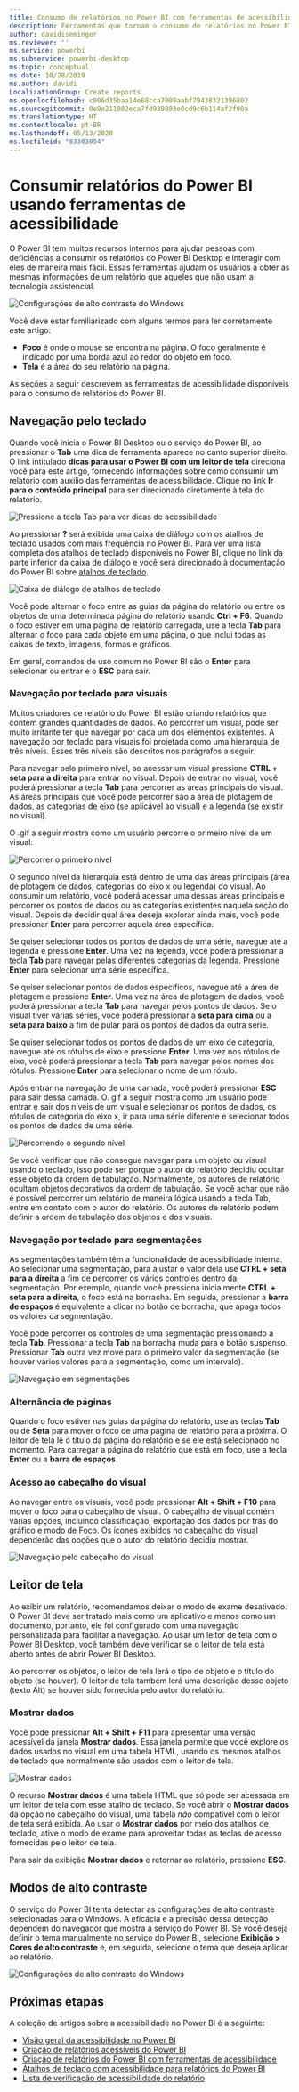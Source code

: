 ```yaml
---
title: Consumo de relatórios no Power BI com ferramentas de acessibilidade
description: Ferramentas que tornam o consumo de relatórios no Power BI acessível
author: davidiseminger
ms.reviewer: ''
ms.service: powerbi
ms.subservice: powerbi-desktop
ms.topic: conceptual
ms.date: 10/28/2019
ms.author: davidi
LocalizationGroup: Create reports
ms.openlocfilehash: c006d35baa14e68cca7009aabf79438321396802
ms.sourcegitcommit: 0e9e211082eca7fd939803e0cd9c6b114af2f90a
ms.translationtype: HT
ms.contentlocale: pt-BR
ms.lasthandoff: 05/13/2020
ms.locfileid: "83303094"
---
```

# <a name="consume-power-bi-reports-by-using-accessibility-features"></a>Consumir relatórios do Power BI usando ferramentas de acessibilidade
O Power BI tem muitos recursos internos para ajudar pessoas com deficiências a consumir os relatórios do Power BI Desktop e interagir com eles de maneira mais fácil. Essas ferramentas ajudam os usuários a obter as mesmas informações de um relatório que aqueles que não usam a tecnologia assistencial.

![Configurações de alto contraste do Windows](media/desktop-accessibility/accessibility-consuming-tools-01.png)

Você deve estar familiarizado com alguns termos para ler corretamente este artigo:

* **Foco** é onde o mouse se encontra na página. O foco geralmente é indicado por uma borda azul ao redor do objeto em foco.
* **Tela** é a área do seu relatório na página.

As seções a seguir descrevem as ferramentas de acessibilidade disponíveis para o consumo de relatórios do Power BI.

## <a name="keyboard-navigation"></a>Navegação pelo teclado

Quando você inicia o Power BI Desktop ou o serviço do Power BI, ao pressionar o **Tab** uma dica de ferramenta aparece no canto superior direito. O link intitulado **dicas para usar o Power BI com um leitor de tela** direciona você para este artigo, fornecendo informações sobre como consumir um relatório com auxilio das ferramentas de acessibilidade. Clique no link **Ir para o conteúdo principal** para ser direcionado diretamente à tela do relatório.

![Pressione a tecla Tab para ver dicas de acessibilidade](media/desktop-accessibility/accessibility-consuming-tools-02.png)

Ao pressionar **?** será exibida uma caixa de diálogo com os atalhos de teclado usados com mais frequência no Power BI. Para ver uma lista completa dos atalhos de teclado disponíveis no Power BI, clique no link da parte inferior da caixa de diálogo e você será direcionado à documentação do Power BI sobre [atalhos de teclado](desktop-accessibility-keyboard-shortcuts.md).

![Caixa de diálogo de atalhos de teclado](media/desktop-accessibility/accessibility-consuming-tools-03.png)

Você pode alternar o foco entre as guias da página do relatório ou entre os objetos de uma determinada página do relatório usando **Ctrl + F6**. Quando o foco estiver em uma página de relatório carregada, use a tecla **Tab** para alternar o foco para cada objeto em uma página, o que inclui todas as caixas de texto, imagens, formas e gráficos. 

Em geral, comandos de uso comum no Power BI são o **Enter** para selecionar ou entrar e o **ESC** para sair.

### <a name="keyboard-navigation-for-visuals"></a>Navegação por teclado para visuais

Muitos criadores de relatório do Power BI estão criando relatórios que contêm grandes quantidades de dados. Ao percorrer um visual, pode ser muito irritante ter que navegar por cada um dos elementos existentes. A navegação por teclado para visuais foi projetada como uma hierarquia de três níveis. Esses três níveis são descritos nos parágrafos a seguir.

Para navegar pelo primeiro nível, ao acessar um visual pressione **CTRL + seta para a direita** para entrar no visual. Depois de entrar no visual, você poderá pressionar a tecla **Tab** para percorrer as áreas principais do visual. As áreas principais que você pode percorrer são a área de plotagem de dados, as categorias de eixo (se aplicável ao visual) e a legenda (se existir no visual).

O .gif a seguir mostra como um usuário percorre o primeiro nível de um visual:

![Percorrer o primeiro nível](media/desktop-accessibility/accessibility-consuming-tools-04.gif)

O segundo nível da hierarquia está dentro de uma das áreas principais (área de plotagem de dados, categorias do eixo x ou legenda) do visual. Ao consumir um relatório, você poderá acessar uma dessas áreas principais e percorrer os pontos de dados ou as categorias existentes naquela seção do visual. Depois de decidir qual área deseja explorar ainda mais, você pode pressionar **Enter** para percorrer aquela área específica.

Se quiser selecionar todos os pontos de dados de uma série, navegue até a legenda e pressione **Enter**. Uma vez na legenda, você poderá pressionar a tecla **Tab** para navegar pelas diferentes categorias da legenda. Pressione **Enter** para selecionar uma série específica.

Se quiser selecionar pontos de dados específicos, navegue até a área de plotagem e pressione **Enter**. Uma vez na área de plotagem de dados, você poderá pressionar a tecla **Tab** para navegar pelos pontos de dados. Se o visual tiver várias séries, você poderá pressionar a **seta para cima** ou a **seta para baixo** a fim de pular para os pontos de dados da outra série.

Se quiser selecionar todos os pontos de dados de um eixo de categoria, navegue até os rótulos de eixo e pressione **Enter**. Uma vez nos rótulos de eixo, você poderá pressionar a tecla **Tab** para navegar pelos nomes dos rótulos. Pressione **Enter** para selecionar o nome de um rótulo.

Após entrar na navegação de uma camada, você poderá pressionar **ESC** para sair dessa camada. O. gif a seguir mostra como um usuário pode entrar e sair dos níveis de um visual e selecionar os pontos de dados, os rótulos de categoria do eixo x, ir para uma série diferente e selecionar todos os pontos de dados de uma série.

![Percorrendo o segundo nível](media/desktop-accessibility/accessibility-consuming-tools-05.gif)

Se você verificar que não consegue navegar para um objeto ou visual usando o teclado, isso pode ser porque o autor do relatório decidiu ocultar esse objeto da ordem de tabulação. Normalmente, os autores de relatório ocultam objetos decorativos da ordem de tabulação. Se você achar que não é possível percorrer um relatório de maneira lógica usando a tecla Tab, entre em contato com o autor do relatório. Os autores de relatório podem definir a ordem de tabulação dos objetos e dos visuais.

### <a name="keyboard-navigation-for-slicers"></a>Navegação por teclado para segmentações

As segmentações também têm a funcionalidade de acessibilidade interna. Ao selecionar uma segmentação, para ajustar o valor dela use **CTRL + seta para a direita** a fim de percorrer os vários controles dentro da segmentação. Por exemplo, quando você pressiona inicialmente **CTRL + seta para a direita**, o foco está na borracha. Em seguida, pressionar a **barra de espaços** é equivalente a clicar no botão de borracha, que apaga todos os valores da segmentação.

Você pode percorrer os controles de uma segmentação pressionando a tecla **Tab**. Pressionar a tecla **Tab** na borracha muda para o botão suspenso. Pressionar **Tab** outra vez move para o primeiro valor da segmentação (se houver vários valores para a segmentação, como um intervalo).

![Navegação em segmentações](media/desktop-accessibility/accessibility-consuming-tools-06.png)

### <a name="switching-pages"></a>Alternância de páginas

Quando o foco estiver nas guias da página do relatório, use as teclas **Tab** ou de **Seta** para mover o foco de uma página de relatório para a próxima. O leitor de tela lê o título da página do relatório e se ele está selecionado no momento. Para carregar a página do relatório que está em foco, use a tecla **Enter** ou a **barra de espaços**.

### <a name="accessing-the-visual-header"></a>Acesso ao cabeçalho do visual
Ao navegar entre os visuais, você pode pressionar **Alt + Shift + F10** para mover o foco para o cabeçalho de visual. O cabeçalho de visual contém várias opções, incluindo classificação, exportação dos dados por trás do gráfico e modo de Foco. Os ícones exibidos no cabeçalho do visual dependerão das opções que o autor do relatório decidiu mostrar.

![Navegação pelo cabeçalho do visual](media/desktop-accessibility/accessibility-consuming-tools-07.png)

## <a name="screen-reader"></a>Leitor de tela

Ao exibir um relatório, recomendamos deixar o modo de exame desativado. O Power BI deve ser tratado mais como um aplicativo e menos como um documento, portanto, ele foi configurado com uma navegação personalizada para facilitar a navegação. Ao usar um leitor de tela com o Power BI Desktop, você também deve verificar se o leitor de tela está aberto antes de abrir Power BI Desktop.

Ao percorrer os objetos, o leitor de tela lerá o tipo de objeto e o título do objeto (se houver). O leitor de tela também lerá uma descrição desse objeto (texto Alt) se houver sido fornecida pelo autor do relatório.

### <a name="show-data"></a>Mostrar dados
Você pode pressionar **Alt + Shift + F11** para apresentar uma versão acessível da janela **Mostrar dados**. Essa janela permite que você explore os dados usados no visual em uma tabela HTML, usando os mesmos atalhos de teclado que normalmente são usados com o leitor de tela.

![Mostrar dados](media/desktop-accessibility/accessibility-04.png)

O recurso **Mostrar dados** é uma tabela HTML que só pode ser acessada em um leitor de tela com esse atalho de teclado. Se você abrir o **Mostrar dados** da opção no cabeçalho do visual, uma tabela *não* compatível com o leitor de tela será exibida.  Ao usar o **Mostrar dados** por meio dos atalhos de teclado, ative o modo de exame para aproveitar todas as teclas de acesso fornecidas pelo leitor de tela.

Para sair da exibição **Mostrar dados** e retornar ao relatório, pressione **ESC**.

## <a name="high-contrast-modes"></a>Modos de alto contraste

O serviço do Power BI tenta detectar as configurações de alto contraste selecionadas para o Windows. A eficácia e a precisão dessa detecção dependem do navegador que mostra a serviço do Power BI. Se você deseja definir o tema manualmente no serviço do Power BI, selecione **Exibição > Cores de alto contraste** e, em seguida, selecione o tema que deseja aplicar ao relatório.

![Configurações de alto contraste do Windows](media/desktop-accessibility/accessibility-consuming-tools-01.png)


## <a name="next-steps"></a>Próximas etapas

A coleção de artigos sobre a acessibilidade no Power BI é a seguinte:

* [Visão geral da acessibilidade no Power BI](desktop-accessibility-overview.md) 
* [Criação de relatórios acessíveis do Power BI](desktop-accessibility-creating-reports.md) 
* [Criação de relatórios do Power BI com ferramentas de acessibilidade](desktop-accessibility-creating-tools.md)
* [Atalhos de teclado com acessibilidade para relatórios do Power BI](desktop-accessibility-keyboard-shortcuts.md)
* [Lista de verificação de acessibilidade do relatório](desktop-accessibility-creating-reports.md#report-accessibility-checklist)


